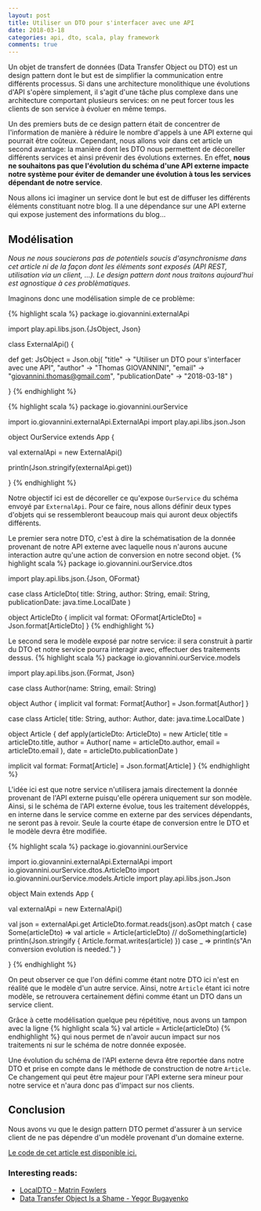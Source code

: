 ```yaml
---
layout: post
title: Utiliser un DTO pour s'interfacer avec une API
date: 2018-03-18
categories: api, dto, scala, play framework
comments: true
---
```


Un objet de transfert de données (Data Transfer Object ou DTO) est un design pattern dont le but est de simplifier la communication entre différents processus. Si dans une architecture monolithique une évolutions d'API s'opère simplement, il s'agit d'une tâche plus complexe dans une architecture comportant plusieurs services: on ne peut forcer tous les clients de son service à évoluer en même temps.

Un des premiers buts de ce design pattern était de concentrer de l'information de manière à réduire le nombre d'appels à une API externe qui pourrait être coûteux. Cependant, nous allons voir dans cet article un second avantage: la manière dont les DTO nous permettent de décoreller différents services et ainsi prévenir des évolutions externes. En effet, **nous ne souhaitons pas que l'évolution du schéma d'une API externe impacte notre système pour éviter de demander une évolution à tous les services dépendant de notre service**.

Nous allons ici imaginer un service dont le but est de diffuser les différents éléments constituant notre blog. Il a une dépendance sur une API externe qui expose justement des informations du blog...

## Modélisation

*Nous ne nous soucierons pas de potentiels soucis d'asynchronisme dans cet article ni de la façon dont les éléments sont exposés (API REST, utilisation via un client, ...). Le design pattern dont nous traitons aujourd'hui est agnostique à ces problèmatiques.*

Imaginons donc une modélisation simple de ce problème:

{% highlight scala %}
package io.giovannini.externalApi

import play.api.libs.json.{JsObject, Json}

class ExternalApi() {

  def get: JsObject = Json.obj(
    "title" -> "Utiliser un DTO pour s'interfacer avec une API",
    "author" -> "Thomas GIOVANNINI",
    "email" -> "giovannini.thomas@gmail.com",
    "publicationDate" -> "2018-03-18"
  )

}
{% endhighlight %}

{% highlight scala %}
package io.giovannini.ourService

import io.giovannini.externalApi.ExternalApi
import play.api.libs.json.Json

object OurService extends App {

  val externalApi = new ExternalApi()

  println(Json.stringify(externalApi.get))

}
{% endhighlight %}

Notre objectif ici est de décoreller ce qu'expose `OurService` du schéma envoyé par `ExternalApi`. Pour ce faire, nous allons définir deux types d'objets qui se ressembleront beaucoup mais qui auront deux objectifs différents.

Le premier sera notre DTO, c'est à dire la schématisation de la donnée provenant de notre API externe avec laquelle nous n'aurons aucune interaction autre qu'une action de conversion en notre second objet.
{% highlight scala %}
package io.giovannini.ourService.dtos

import play.api.libs.json.{Json, OFormat}

case class ArticleDto(
  title: String,
  author: String,
  email: String,
  publicationDate: java.time.LocalDate
)

object ArticleDto {
  implicit val format: OFormat[ArticleDto] =
    Json.format[ArticleDto]
}
{% endhighlight %}

Le second sera le modèle exposé par notre service: il sera construit à partir du DTO et notre service pourra interagir avec, effectuer des traitements dessus.
{% highlight scala %}
package io.giovannini.ourService.models

import play.api.libs.json.{Format, Json}

case class Author(name: String, email: String)

object Author {
  implicit val format: Format[Author] =
    Json.format[Author]
}

case class Article(
  title: String,
  author: Author,
  date: java.time.LocalDate
)

object Article {
  def apply(articleDto: ArticleDto) = new Article(
    title = articleDto.title,
    author = Author(
      name = articleDto.author,
      email = articleDto.email
    ),
    date = articleDto.publicationDate
  )
  
  implicit val format: Format[Article] =
    Json.format[Article]
}
{% endhighlight %}

L'idée ici est que notre service n'utilisera jamais directement la donnée provenant de l'API externe puisqu'elle opérera uniquement sur son modèle. Ainsi, si le schéma de l'API externe évolue, tous les traitement développés, en interne dans le service comme en externe par des services dépendants, ne seront pas à revoir. Seule la courte étape de conversion entre le DTO et le modèle devra être modifiée.

{% highlight scala %}
package io.giovannini.ourService

import io.giovannini.externalApi.ExternalApi
import io.giovannini.ourService.dtos.ArticleDto
import io.giovannini.ourService.models.Article
import play.api.libs.json.Json

object Main extends App {

  val externalApi = new ExternalApi()

  val json = externalApi.get
  ArticleDto.format.reads(json).asOpt match {
    case Some(articleDto) =>
      val article = Article(articleDto)
      // doSomething(article)
      println(Json.stringify {
        Article.format.writes(article)
      })
    case _ =>
      println(s"An conversion evolution is needed.")
  }

}
{% endhighlight %}

On peut observer ce que l'on défini comme étant notre DTO ici n'est en réalité que le modèle d'un autre service. Ainsi, notre `Article` étant ici notre modèle, se retrouvera certainement défini comme étant un DTO dans un service client.

Grâce à cette modélisation quelque peu répétitive, nous avons un tampon avec la ligne
{% highlight scala %}
val article = Article(articleDto)
{% endhighlight %}
qui nous permet de n'avoir aucun impact sur nos traitements ni sur le schéma de notre donnée exposée.

Une évolution du schéma de l'API externe devra être reportée dans notre DTO et prise en compte dans le méthode de construction de notre `Article`. Ce changement qui peut être majeur pour l'API externe sera mineur pour notre service et n'aura donc pas d'impact sur nos clients.

## Conclusion
Nous avons vu que le design pattern DTO permet d'assurer à un service client de ne pas dépendre d'un modèle provenant d'un domaine externe.

[Le code de cet article est disponible ici.](https://github.com/Giovannini/giovannini.github.io/tree/master/projects/2018-03-18-utilite-d-un-dto)

### Interesting reads:
* [LocalDTO - Matrin Fowlers](https://martinfowler.com/bliki/LocalDTO.html)
* [Data Transfer Object Is a Shame - Yegor Bugayenko](http://www.yegor256.com/2016/07/06/data-transfer-object.html)

